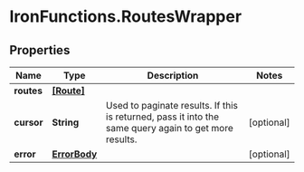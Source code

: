 # IronFunctions.RoutesWrapper

## Properties
Name | Type | Description | Notes
------------ | ------------- | ------------- | -------------
**routes** | [**[Route]**](Route.md) |  | 
**cursor** | **String** | Used to paginate results. If this is returned, pass it into the same query again to get more results. | [optional] 
**error** | [**ErrorBody**](ErrorBody.md) |  | [optional] 


